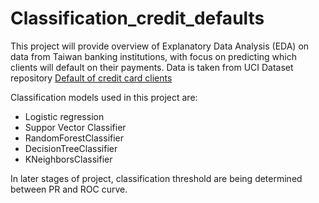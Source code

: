 # Classification_credit_defaults

This project will provide overview of Explanatory Data Analysis (EDA) on data from Taiwan banking institutions, with focus on predicting which clients will default on their payments. Data is taken from UCI Dataset repository [Default of credit card clients](https://archive.ics.uci.edu/dataset/350/default+of+credit+card+clients)

 Classification models used in this project are:

- Logistic regression
- Suppor Vector Classifier
- RandomForestClassifier
- DecisionTreeClassifier
- KNeighborsClassifier

In later stages of project, classification threshold are being determined between PR and ROC curve.
